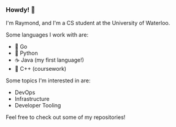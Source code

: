 ### Howdy! 👋

I'm Raymond, and I'm a CS student at the University of Waterloo.

Some languages I work with are:
* :hamster: Go
* :snake: Python
* :coffee: Java (my first language!)
* :station: C++ (coursework)

Some topics I'm interested in are:
* DevOps
* Infrastructure
* Developer Tooling

Feel free to check out some of my repositories!
